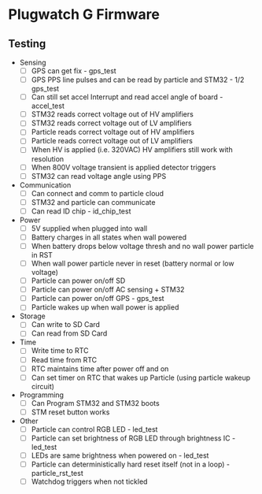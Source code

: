 Plugwatch G Firmware
====================

## Testing
- Sensing
  - [  ] GPS can get fix - gps_test
  - [  ] GPS PPS line pulses and can be read by particle and STM32 - 1/2 gps_test
  - [  ] Can still set accel Interrupt and read accel angle of board - accel_test
  - [  ] STM32 reads correct voltage out of HV amplifiers
  - [  ] STM32 reads correct voltage out of LV amplifiers
  - [  ] Particle reads correct voltage out of HV amplifiers
  - [  ] Particle reads correct voltage out of LV amplifiers
  - [  ] When HV is applied (i.e. 320VAC) HV amplifiers still work with resolution
  - [  ] When 800V voltage transient is applied detector triggers
  - [  ] STM32 can read voltage angle using PPS
- Communication
  - [  ] Can connect and comm to particle cloud
  - [  ] STM32 and particle can communicate
  - [  ] Can read ID chip - id_chip_test
- Power
  - [  ] 5V supplied when plugged into wall
  - [  ] Battery charges in all states when wall powered
  - [  ] When battery drops below voltage thresh and no wall power particle in RST
  - [  ] When wall power particle never in reset (battery normal or low voltage)
  - [  ] Particle can power on/off SD
  - [  ] Particle can power on/off AC sensing + STM32
  - [  ] Particle can power on/off GPS - gps_test
  - [  ] Particle wakes up when wall power is applied
- Storage
  - [  ] Can write to SD Card
  - [  ] Can read from SD Card
- Time
  - [  ] Write time to RTC
  - [  ] Read time from RTC
  - [  ] RTC maintains time after power off and on
  - [  ] Can set timer on RTC that wakes up Particle (using particle wakeup circuit)
- Programming
  - [  ] Can Program STM32 and STM32 boots
  - [  ] STM reset button works
- Other
  - [  ] Particle can control RGB LED - led_test
  - [  ] Particle can set brightness of RGB LED through brightness IC - led_test
  - [  ] LEDs are same brightness when powered on - led_test
  - [  ] Particle can deterministically hard reset itself (not in a loop) - particle_rst_test
  - [  ] Watchdog triggers when not tickled
